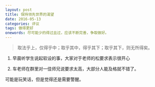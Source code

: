 ```yaml
---
layout: post
title: 保持领先世界的渴望
date: 2016-05-13
categories: 评议 
tags: 做得更好
onewords: 尽可能少的得过且过，应该不断完善，争取做好。
---
```

> 取法乎上，仅得乎中；取乎其中，得乎其下；取乎其下，则无所得矣。

1. 早晨听学生说起软设的事，大家对于老师的松要求表示很开心

2. 车老师在群里对一佳师兄说要求太高，大部分人能及格就不错了。


可能是玩笑话，但是觉得还是需要警醒。



